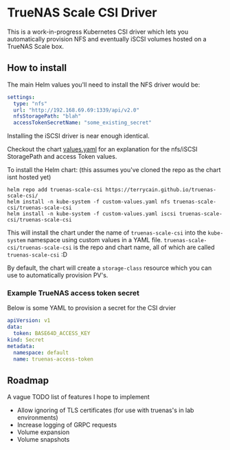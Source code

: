 # TrueNAS Scale CSI Driver

This is a work-in-progress Kubernetes CSI driver which lets you automatically provision
NFS and eventually iSCSI volumes hosted on a TrueNAS Scale box.

## How to install

The main Helm values you'll need to install the NFS driver would be:
```yaml
settings:
  type: "nfs"
  url: "http://192.168.69.69:1339/api/v2.0"
  nfsStoragePath: "blah"
  accessTokenSecretName: "some_existing_secret"
```

Installing the iSCSI driver is near enough identical.

Checkout the chart [values.yaml](./charts/truenas-scale-csi/values.yaml) for an explanation for the nfs/iSCSI StoragePath and access Token values.

To install the Helm chart: (this assumes you've cloned the repo as the chart isnt hosted yet)
```shell
helm repo add truenas-scale-csi https://terrycain.github.io/truenas-scale-csi/
helm install -n kube-system -f custom-values.yaml nfs truenas-scale-csi/truenas-scale-csi
helm install -n kube-system -f custom-values.yaml iscsi truenas-scale-csi/truenas-scale-csi
```
This will install the chart under the name of `truenas-scale-csi` into the `kube-system` namespace using 
custom values in a YAML file. `truenas-scale-csi/truenas-scale-csi` is the repo and chart name, all of which are called `truenas-scale-csi` :D

By default, the chart will create a `storage-class` resource which you can use to automatically provision PV's.

### Example TrueNAS access token secret

Below is some YAML to provision a secret for the CSI drvier

```yaml
apiVersion: v1
data:
  token: BASE64D_ACCESS_KEY
kind: Secret
metadata:
  namespace: default
  name: truenas-access-token
```

## Roadmap

A vague TODO list of features I hope to implement

* Allow ignoring of TLS certificates (for use with truenas's in lab environments)
* Increase logging of GRPC requests
* Volume expansion
* Volume snapshots
